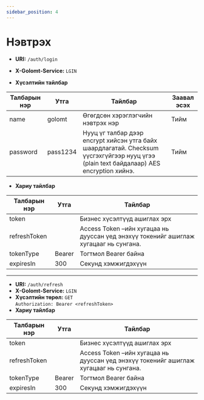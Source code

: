 ```yaml
---
sidebar_position: 4
---
```


# Нэвтрэх 


- **URI:** `/auth/login`

- **X-Golomt-Service:** `LGIN`

- **Хүсэлтийн тайлбар**

| Талбарын нэр                                 | Утга   |  Тайлбар | Заавал эсэх |
|------------------------------------------|-----------|--------------|-----------|
| name                                   | golomt       | Өгөгдсөн хэрэглэгчийн нэвтрэх нэр | Тийм |
| password                       | pass1234       | Нууц үг талбар дээр encrypt хийсэн утга байх шаардлагатай. Checksum үүсгэхгүйгээр нууц үгээ (plain text байдалаар) AES encryption хийнэ. | Тийм |

- **Хариу тайлбар**

| Талбарын нэр                                 | Утга   |  Тайлбар | 
|------------------------------------------|-----------|--------------|
| token                                   |        | Бизнес хүсэлтүүд ашиглах эрх | 
| refreshToken                       |       | Access Token –ийн хугацаа нь дууссан үед энэхүү токенийг ашиглаж хугацааг нь сунгана.| 
| tokenType                                   |  Bearer      | Тогтмол Bearer байна |
| expiresIn                                   |   300     | Секунд хэмжигдэхүүн |


***

- **URI:** `/auth/refresh`
- **X-Golomt-Service:** `LGIN`
- **Хүсэлтийн төрөл:** `GET`  
            ` Authorization: Bearer <refreshToken> `
- **Хариу тайлбар**

| Талбарын нэр                                 | Утга   |  Тайлбар | 
|------------------------------------------|-----------|--------------|
| token                                   |        | Бизнес хүсэлтүүд ашиглах эрх | 
| refreshToken                       |       | Access Token –ийн хугацаа нь дууссан үед энэхүү токенийг ашиглаж хугацааг нь сунгана.| 
| tokenType                                   |  Bearer      | Тогтмол Bearer байна |
| expiresIn                                   |   300     | Секунд хэмжигдэхүүн |
